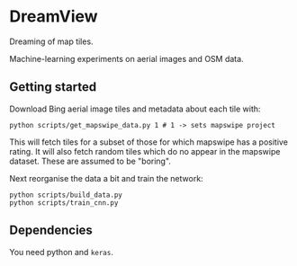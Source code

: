 # DreamView

Dreaming of map tiles.

Machine-learning experiments on aerial images and OSM data.

## Getting started

Download Bing aerial image tiles and metadata about each tile with:

```
python scripts/get_mapswipe_data.py 1 # 1 -> sets mapswipe project
```

This will fetch tiles for a subset of those for which mapswipe has a
positive rating. It will also fetch random tiles which do no appear
in the mapswipe dataset. These are assumed to be "boring".

Next reorganise the data a bit and train the network:
```
python scripts/build_data.py
python scripts/train_cnn.py
```


## Dependencies

You need python and `keras`.
